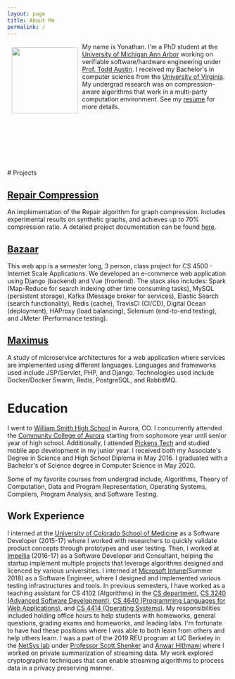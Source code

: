 ```yaml
---
layout: page
title: About Me
permalink: /
---
```


<img align="left" style="margin:10px" width="150" height="150" src="{{site.baseurl}}/assets/images/yonathan.jpg"> My name is Yonathan. I'm a PhD student at the [University of Michigan Ann Arbor](https://eecs.engin.umich.edu/) working on verifiable software/hardware engineering under [Prof. Todd Austin](https://web.eecs.umich.edu/~taustin/). I received my Bachelor's in computer science from the [University of Virginia](http://www.virginia.edu/).  My undergrad research was on compression-aware algorithms that work in a multi-party computation environment. See my [resume]({{site.baseurl}}/assets/MyResume.pdf) for more details.


<br>
<br>
<br>
<br>
<br>
<br>
<br>
# Projects

## [Repair Compression](https://github.com/yonathanF/Repair-Graph-Compression)
An implementation of the Repair algorithm for graph compression.  Includes experimental results on synthetic graphs, and achieves up to 70% compression ratio.  A detailed project documentation can be found [here]( https://repair-graph-compression.readthedocs.io/en/latest/index.html).


## [Bazaar](https://github.com/yonathanF/bazaar-clone)
This web app is a semester long, 3 person, class project for CS 4500 - Internet Scale Applications. We developed an e-commerce web application using Django (backend) and Vue (frontend). The stack also includes: Spark (Map-Reduce for search indexing other time consuming tasks), MySQL (persistent storage), Kafka (Message broker for services), Elastic Search (search functionality), Redis (cache), TravisCI (CI/CD), Digital Ocean (deployment), HAProxy (load balancing), Selenium (end-to-end testing), and JMeter (Performance testing).

## [Maximus](https://github.com/yonathanF/maximus)
A study of microservice architectures for a web application where services are implemented using different languages.  Languages and frameworks used include JSP/Servlet, PHP, and Django. Technologies used include Docker/Docker Swarm, Redis, PostgreSQL, and RabbitMQ.


# Education

I went to [William Smith High School](https://wshs.exloer.com/") in Aurora, CO.  I concurrently attended the [Community College of Aurora](https://www.ccaurora.edu/) starting from sophomore year until senior year of high school. Additionally, I attended [Pickens Tech](https://www.pickenstech.org/) and studied mobile app development in my junior year. I received both my Associate's Degree in Science and High School Diploma in May 2016. I graduated with a Bachelor's of Science degree in Computer Science in May 2020.

Some of my favorite courses from undergrad include, Algorithms, Theory of Computation, Data and Program Representation, Operating Systems, Compilers, Program Analysis, and Software Testing. 

## Work Experience
I interned at the [University of Colorado School of Medicine]() as a Software Developer (2015-17) where I worked with researchers to quickly validate product concepts through prototypes and user testing. Then, I worked at [Impellia](http://impellia.co/) (2016-17) as a Software Developer and Consultant, helping the startup implement multiple projects that leverage algorithms designed and licenced by various universities. I interned at [Microsoft Intune](https://www.microsoft.com/en-us/cloud-platform/microsoft-intune)(Summer 2018) as a Software Engineer, where I designed and implemented various testing infrastructures and tools. In previous semesters, I have worked as a teaching assistant for CS 4102 (Algorithms) in the [CS department](https://engineering.virginia.edu/departments/computer-science), [CS 3240 (Advanced Software Development)](http://cs3240.cs.virginia.edu/), [CS 4640 (Programming Languages for Web Applications)](http://www.cs.virginia.edu/~up3f/cs4640/syllabus.html), and [CS 4414 (Operating Systems)](https://www.cs.virginia.edu/~cr4bd/4414/F2019/). My responsibilities included holding office hours to help students with homeworks, general questions, grading exams and homeworks, and leading labs. I'm fortunate to have had these positions where I was able to both learn from others and help others learn. I was a part of the 2019 REU program at UC Berkeley in the [NetSys lab](https://netsys.cs.berkeley.edu/) under [Professor Scott Shenker](https://www2.eecs.berkeley.edu/Faculty/Homepages/shenker.html) and [Anwar Hithnawi](https://hithnawi.com/) where I worked on private summarization of streaming data. My work explored cryptographic techniques that can enable streaming algorithms to process data in a privacy preserving manner. 
